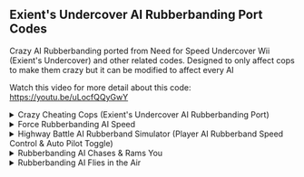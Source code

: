 ## Exient's Undercover AI Rubberbanding Port Codes

Crazy AI Rubberbanding ported from Need for Speed Undercover Wii (Exient's Undercover) and other related codes. 
Designed to only affect cops to make them crazy but it can be modified to affect every AI

Watch this video for more detail about this code: https://youtu.be/uLocfQQyGwY

<details>
<summary>Crazy Cheating Cops (Exient's Undercover AI Rubberbanding Port)</summary>

Main rubberband code. Makes cops crazy. If you want every AI to rubberband (racers and your player AI), change 408202F0 to 60000000

```powerpc
C2027418 00000061
3AE00000 819B0048
2C0C0000 408202F0
38600001 3D808005
618CB448 7D8903A6
4E800421 81830000
818C000C 7D8903A6
4E800421 81830000
818C0058 7D8903A6
4E800421 81830000
818C0034 7D8903A6
4E800421 FFE00890
807B003C 38810140
81830000 818C003C
7D8903A6 4E800421
807B003C 81830000
818C0028 7D8903A6
4E800421 819B0040
8BAC00CF 2C1D0060
41810014 3BA000C0
9BAC00CF C0229CC4
D02C00A4 3AE00001
48000009 40D692B6
7D8802A6 C021000C
C00C0000 FC010040
40810010 FC01F840
40800008 FC20F890
C002A5B0 EC210032
D021000C C0E100C4
C10100C0 FC403818
C0C100C8 C0030004
FCA04018 C0630000
FC203018 EC820028
C0030008 ECA51828
EC610028 FC202018
FC402818 FC001818
D0210124 D0410120
D0010128 EC210072
EC2208BA EC20083A
3D808020 618C27D8
7D8903A6 4E800421
EC000028 FC010000
41820030 C0029C34
C0410120 EC600824
C0210124 C0010128
EC4200F2 EC2100F2
EC0000F2 D0410120
D0210124 D0010128
C0610144 C0A10124
FC001818 C0C10140
FC202818 C0810120
C0E10148 FC403018
ED21002A C1610128
FC002018 FC205818
FCC04818 ED40102A
FC003818 FC603018
FCE05018 ED01002A
FC001818 FC803818
FCA04018 EC200032
FC002018 FC402818
EC20083A FC001018
EC20083A D0810120
D0610124 D0410128
3D808020 618C27D8
7D8903A6 4E800421
EC000028 FC010000
41820030 C0029CC4
C0410120 EC600824
C0210124 C0010128
EC4200F2 EC2100F2
EC0000F2 D0410120
D0210124 D0010128
3D608055 807B003C
61643C90 81830000
818C0068 7D8903A6
4E800421 807B003C
61643C90 81830000
818C006C 7D8903A6
4E800421 38610098
38810120 38A00000
3D808033 618C7988
7D8903A6 4E800421
C8E10098 388100D8
C8C100A0 C8A100A8
C88100B0 C86100B8
C84100C0 C82100C8
C80100D0 D8E100D8
D8C100E0 D8A100E8
D88100F0 D86100F8
D8410100 D8210108
D8010110 807B003C
81830000 818C007C
7D8903A6 4E800421
807B0030 C002A900
EC2007F2 81830000
818C00B0 7D8903A6
4E800421 807B0034
60000000 00000000
C2027448 00000003
2C170000 4082000C
4E800421 48000008
38600001 00000000
```
</details>

<details>
<summary>Force Rubberbanding AI Speed</summary>

Forces Rubberbanding AI to always be at set speed rather than having speed based on player speed, it is currently set to be very fast (460kmh~). You can modify the speed by modifying the float on the first line (43000000)

```powerpc
04001894 43000000
C202741C 00000006
2C170000 41820020
807B0030 3D808000
C02C1894 81830000
818C00B0 7D8903A6
4E800421 807B0034
C021000C 00000000
```
</details>

<details>
<summary>Highway Battle AI Rubberband Simulator (Player AI Rubberband Speed Control & Auto Pilot Toggle)</summary>

This code allows your vehicle to "simulate" the Highway Battle AI Rubberband. Press 1, 2 and A to enable and disable auto pilot and rubberbanding for your car.
Hold D-Pad Up and D-Pad Down (for horizontal Wiimote. D-Pad Right and D-Pad Left for vertical Wiimote) to increase/decrease your rubberband speed. Press B to completely reset the speed back to zero

```powerpc
28626B32 F4FF0B00
C2027420 00000010
2C170000 41820070
3D608062 394BD928
7C1E5000 40820060
C03F0060 C002A900
A14B6B32 714B0400
4182000C EC210828
4800002C 714B0003
41820028 714B0002
4182000C EC21002A
48000014 EC421028
FC011040 4081000C
EC210028 D03F0060
807B0030 81830000
818C00B0 7D8903A6
4E800421 807B0034
81830000 00000000
0403AA3C 38600001
CC000000 00000000
04027420 81830000 
0403AA3C 88630298
E0000000 00000000
```
</details>

<details>
<summary>Rubberbanding AI Chases & Rams You</summary>

Rubberbanding AI will chase and ram you, very crazy and fun. Recommended to use with the "Force Rubberbanding AI Speed" code so the AIs are always moving at a constant speed, else, their speed will be based
on your speed and they won't move if you don't move

Also recommended to use with "Indestructive Cop Cars (No Damage)"

```powerpc
C2027404 00000006
2C170000 41820020
3C808062 C024D928
D02100C0 C024D92C
D02100C4 C024D930
D02100C8 388100C0
60000000 00000000
```
</details>

<details>
<summary>Rubberbanding AI Flies in the Air</summary>

Rubberbanding AI will be flying in the air rather than being on the ground. You can modify the height they fly at by modifying the float on the first line (420C0000)

```powerpc
04001898 420C0000
C2027404 00000005
2C170000 41820018
C02100C4 3D808000
C00C1898 EC21002A
D02100C4 388100C0
60000000 00000000
```
</details>
